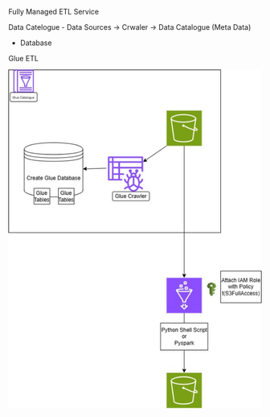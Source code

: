 Fully Managed ETL Service

Data Catelogue - Data Sources -> Crwaler -> Data Catalogue (Meta Data)
- Database



Glue ETL


![Glue POC](<../images/Glue POC.jpg>)